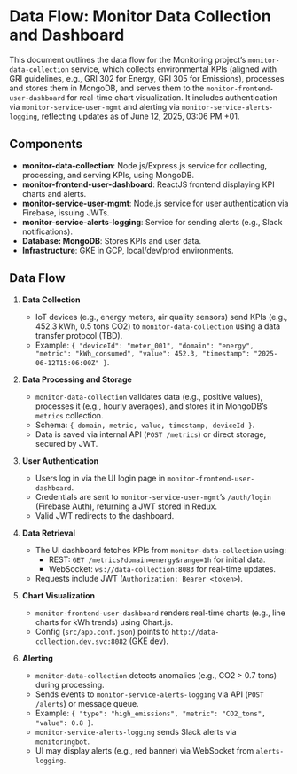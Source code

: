 # Data Flow: Monitor Data Collection and Dashboard

This document outlines the data flow for the Monitoring project’s `monitor-data-collection` service, which collects environmental KPIs (aligned with GRI guidelines, e.g., GRI 302 for Energy, GRI 305 for Emissions), processes and stores them in MongoDB, and serves them to the `monitor-frontend-user-dashboard` for real-time chart visualization. It includes authentication via `monitor-service-user-mgmt` and alerting via `monitor-service-alerts-logging`, reflecting updates as of June 12, 2025, 03:06 PM +01.

## Components
- **monitor-data-collection**: Node.js/Express.js service for collecting, processing, and serving KPIs, using MongoDB.
- **monitor-frontend-user-dashboard**: ReactJS frontend displaying KPI charts and alerts.
- **monitor-service-user-mgmt**: Node.js service for user authentication via Firebase, issuing JWTs.
- **monitor-service-alerts-logging**: Service for sending alerts (e.g., Slack notifications).
- **Database: MongoDB**: Stores KPIs and user data.
- **Infrastructure**: GKE in GCP, local/dev/prod environments.

## Data Flow
1. **Data Collection**  
   - IoT devices (e.g., energy meters, air quality sensors) send KPIs (e.g., 452.3 kWh, 0.5 tons CO2) to `monitor-data-collection` using a data transfer protocol (TBD).
   - Example: `{ "deviceId": "meter_001", "domain": "energy", "metric": "kWh_consumed", "value": 452.3, "timestamp": "2025-06-12T15:06:00Z" }`.

2. **Data Processing and Storage**  
   - `monitor-data-collection` validates data (e.g., positive values), processes it (e.g., hourly averages), and stores it in MongoDB’s `metrics` collection.
   - Schema: `{ domain, metric, value, timestamp, deviceId }`.
   - Data is saved via internal API (`POST /metrics`) or direct storage, secured by JWT.

3. **User Authentication**  
   - Users log in via the UI login page in `monitor-frontend-user-dashboard`.
   - Credentials are sent to `monitor-service-user-mgmt`’s `/auth/login` (Firebase Auth), returning a JWT stored in Redux.
   - Valid JWT redirects to the dashboard.

4. **Data Retrieval**  
   - The UI dashboard fetches KPIs from `monitor-data-collection` using:
     - REST: `GET /metrics?domain=energy&range=1h` for initial data.
     - WebSocket: `ws://data-collection:8083` for real-time updates.
   - Requests include JWT (`Authorization: Bearer <token>`).

5. **Chart Visualization**  
   - `monitor-frontend-user-dashboard` renders real-time charts (e.g., line charts for kWh trends) using Chart.js.
   - Config (`src/app.conf.json`) points to `http://data-collection.dev.svc:8082` (GKE dev).

6. **Alerting**  
   - `monitor-data-collection` detects anomalies (e.g., CO2 > 0.7 tons) during processing.
   - Sends events to `monitor-service-alerts-logging` via API (`POST /alerts`) or message queue.
   - Example: `{ "type": "high_emissions", "metric": "CO2_tons", "value": 0.8 }`.
   - `monitor-service-alerts-logging` sends Slack alerts via `monitoringbot`.
   - UI may display alerts (e.g., red banner) via WebSocket from `alerts-logging`.
